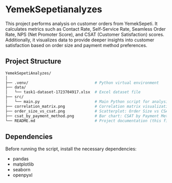 # YemekSepetianalyzes
This project performs analysis on customer orders from YemekSepeti. It calculates metrics such as Contact Rate, Self-Service Rate, Seamless Order Rate, NPS (Net Promoter Score), and CSAT (Customer Satisfaction) scores. Additionally, it visualizes data to provide deeper insights into customer satisfaction based on order size and payment method preferences.

## Project Structure

```bash
YemekSepetiAnalyzes/
│
├── .venv/                             # Python virtual environment
├── data/
│   └── task1-dataset-1723704917.xlsx  # Excel dataset file
├── src/
│   └── main.py                        # Main Python script for analysis
├── correlation_matrix.png             # Correlation matrix visualization
├── order_size_vs_csat.png             # Scatterplot: Order Size vs CSAT
├── csat_by_payment_method.png         # Bar chart: CSAT by Payment Method
└── README.md                          # Project documentation (this file)
```

## Dependencies

Before running the script, install the necessary dependencies:

- pandas
- matplotlib
- seaborn
- openpyxl
